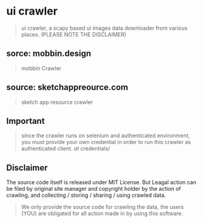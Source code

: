 # ui crawler
> ui crawler, a scapy based ui images data downloader from various places. (PLEASE NOTE THE DISCLAIMER)


## sorce: mobbin.design
> mobbin Crawler


## source: sketchappreource.com
> sketch app resource crawler


## Important
> since the crawler runs on selenium and authenticated environment, you must provide your own credential in order to run this crawler as authenticated client.
> *at* credentials/ 


## Disclaimer
The source code itself is released under MIT License. But Leagal action can be filed by original site manager and copyright holder by the action of crawling, and collecting / storing / sharing / using crawled data.
> We only provide the source code for crawling the data, the users (YOU) are obligated for all action made in by using this software.
